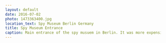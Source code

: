```yaml
---
layout: default
date: 2016-07-02
photo: 1473363400.jpg
location_text: Spy Museum Berlin Germany
title: Spy Museum Entrance
caption: Main entrance of the spy musuem in Berlin. It was more expensive that actually interesting. Did you know that the James Bond movies are actually not so far from reality ?
---
```


